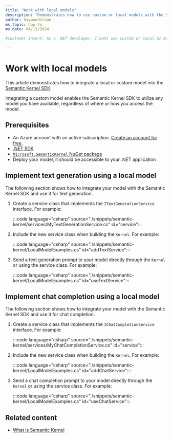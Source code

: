 ```yaml
---
title: "Work with local models"
description: "Demonstrates how to use custom or local models with the Semantic Kernel SDK for .NET."
author: haywoodsloan
ms.topic: how-to 
ms.date: 04/11/2024

#customer intent: As a .NET developer, I want use custom or local AI models with the Semantic Kernel SDK so that I can choose the model that's best for me.

---
```


# Work with local models

This article demonstrates how to integrate a local or custom model into the [Semantic Kernel SDK](/semantic-kernel/overview).

Integrating a custom model enables the Semantic Kernel SDK to utilize any model you have available, regardless of where or how you access the model.

## Prerequisites

* An Azure account with an active subscription. [Create an account for free](https://azure.microsoft.com/free/?WT.mc_id=A261C142F).
* [.NET SDK](https://dotnet.microsoft.com/download/visual-studio-sdks)
* [`Microsoft.SemanticKernel` NuGet package](https://www.nuget.org/packages/Microsoft.SemanticKernel)
* Deploy your model, it should be accessible to your .NET application

## Implement text generation using a local model

The following section shows how to integrate your model with the Semantic Kernel SDK and use it for text generation.

1. Create a service class that implements the `ITextGenerationService` interface. For example:

    :::code language="csharp" source="./snippets/semantic-kernel/services/MyTextGenerationService.cs" id="service":::

2. Include the new service class when building the `Kernel`. For example:

    :::code language="csharp" source="./snippets/semantic-kernel/LocalModelExamples.cs" id="addTextService":::

3. Send a text generation prompt to your model directly through the `Kernel` or using the service class. For example:

    :::code language="csharp" source="./snippets/semantic-kernel/LocalModelExamples.cs" id="useTextService":::

## Implement chat completion using a local model

The following section shows how to integrate your model with the Semantic Kernel SDK and use it for chat completion.

1. Create a service class that implements the `IChatCompletionService` interface. For example:

    :::code language="csharp" source="./snippets/semantic-kernel/services/MyChatCompletionService.cs" id="service":::

2. Include the new service class when building the `Kernel`. For example:

    :::code language="csharp" source="./snippets/semantic-kernel/LocalModelExamples.cs" id="addChatService":::

3. Send a chat completion prompt to your model directly through the `Kernel` or using the service class. For example:

    :::code language="csharp" source="./snippets/semantic-kernel/LocalModelExamples.cs" id="useChatService":::

## Related content

* [What is Semantic Kernel](/semantic-kernel/overview/)
